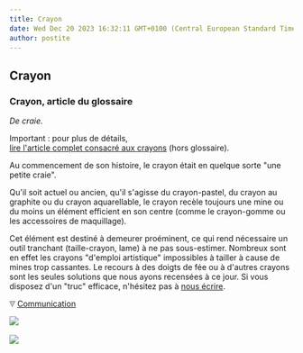 ```yaml
---
title: Crayon
date: Wed Dec 20 2023 16:32:11 GMT+0100 (Central European Standard Time)
author: postite
---
```


## Crayon
### Crayon, article du glossaire
 _De craie._

Important : pour plus de détails,  
[lire l'article complet consacré aux crayons](crayon.html) (hors glossaire).

Au commencement de son histoire, le crayon était en quelque sorte "une petite craie".

Qu'il soit actuel ou ancien, qu'il s'agisse du crayon-pastel, du crayon au graphite ou du crayon aquarellable, le crayon recèle toujours une mine ou du moins un élément efficient en son centre (comme le crayon-gomme ou les accessoires de maquillage).

Cet élément est destiné à demeurer proéminent, ce qui rend nécessaire un outil tranchant (taille-crayon, lame) à ne pas sous-estimer. Nombreux sont en effet les crayons "d'emploi artistique" impossibles à tailler à cause de mines trop cassantes. Le recours à des doigts de fée ou à d'autres crayons sont les seules solutions que nous ayons recensées à ce jour. Si vous disposez d'un "truc" efficace, n'hésitez pas à [nous écrire](ecrire.html).



![](images/flechebas.gif) [Communication](http://www.artrealite.com/annonceurs.htm) 

[![](https://cbonvin.fr/sites/regie.artrealite.com/visuels/campagne1.png)](index-2.html#20131014)

![](https://cbonvin.fr/sites/regie.artrealite.com/visuels/campagne2.png)